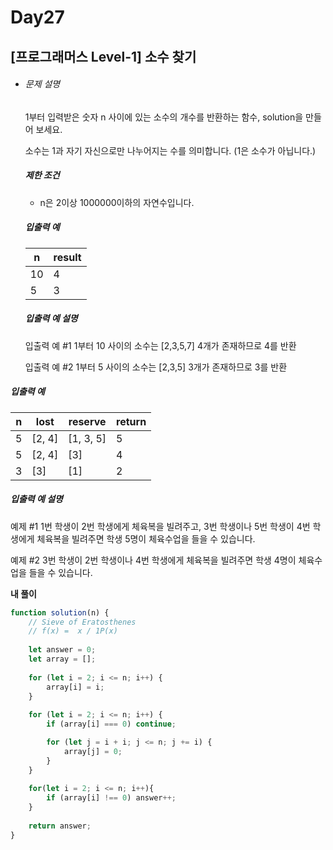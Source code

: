 # Day27



## [프로그래머스 Level-1] 소수 찾기



- ###### 문제 설명

  1부터 입력받은 숫자 n 사이에 있는 소수의 개수를 반환하는 함수, solution을 만들어 보세요.

  소수는 1과 자기 자신으로만 나누어지는 수를 의미합니다.
  (1은 소수가 아닙니다.)

  ##### 제한 조건

  - n은 2이상 1000000이하의 자연수입니다.

  ##### 입출력 예

  | n    | result |
  | ---- | ------ |
  | 10   | 4      |
  | 5    | 3      |

  ##### 입출력 예 설명

  입출력 예 #1
  1부터 10 사이의 소수는 [2,3,5,7] 4개가 존재하므로 4를 반환

  입출력 예 #2
  1부터 5 사이의 소수는 [2,3,5] 3개가 존재하므로 3를 반환





##### 입출력 예

| n    | lost   | reserve   | return |
| ---- | ------ | --------- | ------ |
| 5    | [2, 4] | [1, 3, 5] | 5      |
| 5    | [2, 4] | [3]       | 4      |
| 3    | [3]    | [1]       | 2      |





##### 입출력 예 설명



예제 #1
1번 학생이 2번 학생에게 체육복을 빌려주고, 3번 학생이나 5번 학생이 4번 학생에게 체육복을 빌려주면 학생 5명이 체육수업을 들을 수 있습니다.



예제 #2
3번 학생이 2번 학생이나 4번 학생에게 체육복을 빌려주면 학생 4명이 체육수업을 들을 수 있습니다.





**내 풀이**

```js
function solution(n) {
    // Sieve of Eratosthenes
    // f(x) =  x / 1P(x) 
 
    let answer = 0;
    let array = [];
    
    for (let i = 2; i <= n; i++) {
        array[i] = i;
    }
    
    for (let i = 2; i <= n; i++) {
        if (array[i] === 0) continue;

        for (let j = i + i; j <= n; j += i) {
            array[j] = 0;
        }
    }
    
    for(let i = 2; i <= n; i++){
        if (array[i] !== 0) answer++;
    }
    
    return answer;
}
```

